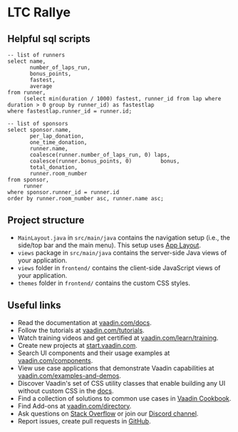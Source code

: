 # LTC Rallye

## Helpful sql scripts

```postgresql
-- list of runners
select name,
       number_of_laps_run,
       bonus_points,
       fastest,
       average
from runner,
     (select min(duration / 1000) fastest, runner_id from lap where duration > 0 group by runner_id) as fastestlap
where fastestlap.runner_id = runner.id;

-- list of sponsors
select sponsor.name,
       per_lap_donation,
       one_time_donation,
       runner.name,
       coalesce(runner.number_of_laps_run, 0) laps,
       coalesce(runner.bonus_points, 0)         bonus,
       total_donation,
       runner.room_number
from sponsor,
     runner
where sponsor.runner_id = runner.id
order by runner.room_number asc, runner.name asc;
```

## Project structure

- `MainLayout.java` in `src/main/java` contains the navigation setup (i.e., the side/top bar and the main menu). This
  setup uses
  [App Layout](https://vaadin.com/components/vaadin-app-layout).
- `views` package in `src/main/java` contains the server-side Java views of your application.
- `views` folder in `frontend/` contains the client-side JavaScript views of your application.
- `themes` folder in `frontend/` contains the custom CSS styles.

## Useful links

- Read the documentation at [vaadin.com/docs](https://vaadin.com/docs).
- Follow the tutorials at [vaadin.com/tutorials](https://vaadin.com/tutorials).
- Watch training videos and get certified at [vaadin.com/learn/training](https://vaadin.com/learn/training).
- Create new projects at [start.vaadin.com](https://start.vaadin.com/).
- Search UI components and their usage examples at [vaadin.com/components](https://vaadin.com/components).
- View use case applications that demonstrate Vaadin capabilities
  at [vaadin.com/examples-and-demos](https://vaadin.com/examples-and-demos).
- Discover Vaadin's set of CSS utility classes that enable building any UI without custom CSS in
  the [docs](https://vaadin.com/docs/latest/ds/foundation/utility-classes).
- Find a collection of solutions to common use cases in [Vaadin Cookbook](https://cookbook.vaadin.com/).
- Find Add-ons at [vaadin.com/directory](https://vaadin.com/directory).
- Ask questions on [Stack Overflow](https://stackoverflow.com/questions/tagged/vaadin) or join
  our [Discord channel](https://discord.gg/MYFq5RTbBn).
- Report issues, create pull requests in [GitHub](https://github.com/vaadin/platform).
